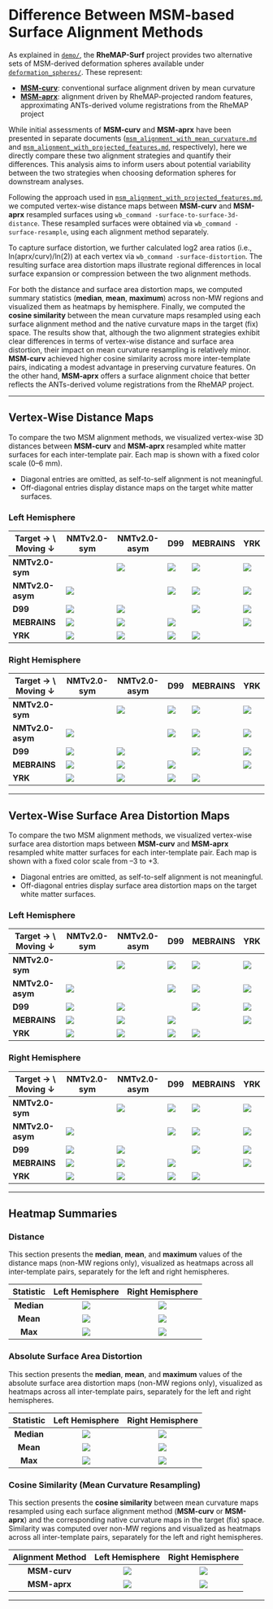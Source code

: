 # Difference Between MSM-based Surface Alignment Methods

As explained in [`demo/`](./demo/), the **RheMAP-Surf** project provides two alternative sets of MSM-derived deformation spheres available under [`deformation_spheres/`](./deformation_spheres/). These represent:
- [**MSM-curv**](./deformation_spheres/standard_alignment/): conventional surface alignment driven by mean curvature
- [**MSM-aprx**](./deformation_spheres/approx_volume_alignment/): alignment driven by RheMAP-projected random features, approximating ANTs-derived volume registrations from the RheMAP project

While initial assessments of **MSM-curv** and **MSM-aprx** have been presented in separate documents ([`msm_alignment_with_mean_curvature.md`](msm_alignment_with_mean_curvature.md) and [`msm_alignment_with_projected_features.md`](msm_alignment_with_projected_features.md), respectively), here we directly compare these two alignment strategies and quantify their differences. This analysis aims to inform users about potential variability between the two strategies when choosing deformation spheres for downstream analyses.

Following the approach used in [`msm_alignment_with_projected_features.md`](msm_alignment_with_projected_features.md), we computed vertex-wise distance maps between **MSM-curv** and **MSM-aprx** resampled surfaces using `wb_command -surface-to-surface-3d-distance`. These resampled surfaces were obtained via `wb_command -surface-resample`, using each alignment method separately.

To capture surface distortion, we further calculated log2 area ratios (i.e., ln(aprx/curv)/ln(2)) at each vertex via `wb_command -surface-distortion`. The resulting surface area distortion maps illustrate regional differences in local surface expansion or compression between the two alignment methods.

For both the distance and surface area distortion maps, we computed summary statistics (**median**, **mean**, **maximum**) across non-MW regions and visualized them as heatmaps by hemisphere. Finally, we computed the **cosine similarity** between the mean curvature maps resampled using each surface alignment method and the native curvature maps in the target (fix) space. The results show that, although the two alignment strategies exhibit clear differences in terms of vertex-wise distance and surface area distortion, their impact on mean curvature resampling is relatively minor. **MSM-curv** achieved higher cosine similarity across more inter-template pairs, indicating a modest advantage in preserving curvature features. On the other hand, **MSM-aprx** offers a surface alignment choice that better reflects the ANTs-derived volume registrations from the RheMAP project.

---

## Vertex-Wise Distance Maps

To compare the two MSM alignment methods, we visualized vertex-wise 3D distances between **MSM-curv** and **MSM-aprx** resampled white matter surfaces for each inter-template pair. Each map is shown with a fixed color scale (0–6 mm).

- Diagonal entries are omitted, as self-to-self alignment is not meaningful.
- Off-diagonal entries display distance maps on the target white matter surfaces.

### Left Hemisphere

| Target → \ Moving ↓ | NMTv2.0-sym | NMTv2.0-asym | D99 | MEBRAINS | YRK |
|---------------------|-------------|--------------|-----|----------|-----|
| **NMTv2.0-sym** |  | ![](figures/msm_alignment_diff/distance/lh.NMTv2.0-sym_to_NMTv2.0-asym.png) | ![](figures/msm_alignment_diff/distance/lh.NMTv2.0-sym_to_D99.png) | ![](figures/msm_alignment_diff/distance/lh.NMTv2.0-sym_to_MEBRAINS.png) | ![](figures/msm_alignment_diff/distance/lh.NMTv2.0-sym_to_YRK.png) |
| **NMTv2.0-asym** | ![](figures/msm_alignment_diff/distance/lh.NMTv2.0-asym_to_NMTv2.0-sym.png) |  | ![](figures/msm_alignment_diff/distance/lh.NMTv2.0-asym_to_D99.png) | ![](figures/msm_alignment_diff/distance/lh.NMTv2.0-asym_to_MEBRAINS.png) | ![](figures/msm_alignment_diff/distance/lh.NMTv2.0-asym_to_YRK.png) |
| **D99** | ![](figures/msm_alignment_diff/distance/lh.D99_to_NMTv2.0-sym.png) | ![](figures/msm_alignment_diff/distance/lh.D99_to_NMTv2.0-asym.png) |  | ![](figures/msm_alignment_diff/distance/lh.D99_to_MEBRAINS.png) | ![](figures/msm_alignment_diff/distance/lh.D99_to_YRK.png) |
| **MEBRAINS** | ![](figures/msm_alignment_diff/distance/lh.MEBRAINS_to_NMTv2.0-sym.png) | ![](figures/msm_alignment_diff/distance/lh.MEBRAINS_to_NMTv2.0-asym.png) | ![](figures/msm_alignment_diff/distance/lh.MEBRAINS_to_D99.png) |  | ![](figures/msm_alignment_diff/distance/lh.MEBRAINS_to_YRK.png) |
| **YRK** | ![](figures/msm_alignment_diff/distance/lh.YRK_to_NMTv2.0-sym.png) | ![](figures/msm_alignment_diff/distance/lh.YRK_to_NMTv2.0-asym.png) | ![](figures/msm_alignment_diff/distance/lh.YRK_to_D99.png) | ![](figures/msm_alignment_diff/distance/lh.YRK_to_MEBRAINS.png) |  |

### Right Hemisphere

| Target → \ Moving ↓ | NMTv2.0-sym | NMTv2.0-asym | D99 | MEBRAINS | YRK |
|---------------------|-------------|--------------|-----|----------|-----|
| **NMTv2.0-sym** |  | ![](figures/msm_alignment_diff/distance/rh.NMTv2.0-sym_to_NMTv2.0-asym.png) | ![](figures/msm_alignment_diff/distance/rh.NMTv2.0-sym_to_D99.png) | ![](figures/msm_alignment_diff/distance/rh.NMTv2.0-sym_to_MEBRAINS.png) | ![](figures/msm_alignment_diff/distance/rh.NMTv2.0-sym_to_YRK.png) |
| **NMTv2.0-asym** | ![](figures/msm_alignment_diff/distance/rh.NMTv2.0-asym_to_NMTv2.0-sym.png) |  | ![](figures/msm_alignment_diff/distance/rh.NMTv2.0-asym_to_D99.png) | ![](figures/msm_alignment_diff/distance/rh.NMTv2.0-asym_to_MEBRAINS.png) | ![](figures/msm_alignment_diff/distance/rh.NMTv2.0-asym_to_YRK.png) |
| **D99** | ![](figures/msm_alignment_diff/distance/rh.D99_to_NMTv2.0-sym.png) | ![](figures/msm_alignment_diff/distance/rh.D99_to_NMTv2.0-asym.png) |  | ![](figures/msm_alignment_diff/distance/rh.D99_to_MEBRAINS.png) | ![](figures/msm_alignment_diff/distance/rh.D99_to_YRK.png) |
| **MEBRAINS** | ![](figures/msm_alignment_diff/distance/rh.MEBRAINS_to_NMTv2.0-sym.png) | ![](figures/msm_alignment_diff/distance/rh.MEBRAINS_to_NMTv2.0-asym.png) | ![](figures/msm_alignment_diff/distance/rh.MEBRAINS_to_D99.png) |  | ![](figures/msm_alignment_diff/distance/rh.MEBRAINS_to_YRK.png) |
| **YRK** | ![](figures/msm_alignment_diff/distance/rh.YRK_to_NMTv2.0-sym.png) | ![](figures/msm_alignment_diff/distance/rh.YRK_to_NMTv2.0-asym.png) | ![](figures/msm_alignment_diff/distance/rh.YRK_to_D99.png) | ![](figures/msm_alignment_diff/distance/rh.YRK_to_MEBRAINS.png) |  |

---

## Vertex-Wise Surface Area Distortion Maps

To compare the two MSM alignment methods, we visualized vertex-wise surface area distortion maps between **MSM-curv** and **MSM-aprx** resampled white matter surfaces for each inter-template pair. Each map is shown with a fixed color scale from –3 to +3.

- Diagonal entries are omitted, as self-to-self alignment is not meaningful.
- Off-diagonal entries display surface area distortion maps on the target white matter surfaces.

### Left Hemisphere

| Target → \ Moving ↓ | NMTv2.0-sym | NMTv2.0-asym | D99 | MEBRAINS | YRK |
|---------------------|-------------|--------------|-----|----------|-----|
| **NMTv2.0-sym** |  | ![](figures/msm_alignment_diff/distortion/lh.NMTv2.0-sym_to_NMTv2.0-asym.png) | ![](figures/msm_alignment_diff/distortion/lh.NMTv2.0-sym_to_D99.png) | ![](figures/msm_alignment_diff/distortion/lh.NMTv2.0-sym_to_MEBRAINS.png) | ![](figures/msm_alignment_diff/distortion/lh.NMTv2.0-sym_to_YRK.png) |
| **NMTv2.0-asym** | ![](figures/msm_alignment_diff/distortion/lh.NMTv2.0-asym_to_NMTv2.0-sym.png) |  | ![](figures/msm_alignment_diff/distortion/lh.NMTv2.0-asym_to_D99.png) | ![](figures/msm_alignment_diff/distortion/lh.NMTv2.0-asym_to_MEBRAINS.png) | ![](figures/msm_alignment_diff/distortion/lh.NMTv2.0-asym_to_YRK.png) |
| **D99** | ![](figures/msm_alignment_diff/distortion/lh.D99_to_NMTv2.0-sym.png) | ![](figures/msm_alignment_diff/distortion/lh.D99_to_NMTv2.0-asym.png) |  | ![](figures/msm_alignment_diff/distortion/lh.D99_to_MEBRAINS.png) | ![](figures/msm_alignment_diff/distortion/lh.D99_to_YRK.png) |
| **MEBRAINS** | ![](figures/msm_alignment_diff/distortion/lh.MEBRAINS_to_NMTv2.0-sym.png) | ![](figures/msm_alignment_diff/distortion/lh.MEBRAINS_to_NMTv2.0-asym.png) | ![](figures/msm_alignment_diff/distortion/lh.MEBRAINS_to_D99.png) |  | ![](figures/msm_alignment_diff/distortion/lh.MEBRAINS_to_YRK.png) |
| **YRK** | ![](figures/msm_alignment_diff/distortion/lh.YRK_to_NMTv2.0-sym.png) | ![](figures/msm_alignment_diff/distortion/lh.YRK_to_NMTv2.0-asym.png) | ![](figures/msm_alignment_diff/distortion/lh.YRK_to_D99.png) | ![](figures/msm_alignment_diff/distortion/lh.YRK_to_MEBRAINS.png) |  |

### Right Hemisphere

| Target → \ Moving ↓ | NMTv2.0-sym | NMTv2.0-asym | D99 | MEBRAINS | YRK |
|---------------------|-------------|--------------|-----|----------|-----|
| **NMTv2.0-sym** |  | ![](figures/msm_alignment_diff/distortion/rh.NMTv2.0-sym_to_NMTv2.0-asym.png) | ![](figures/msm_alignment_diff/distortion/rh.NMTv2.0-sym_to_D99.png) | ![](figures/msm_alignment_diff/distortion/rh.NMTv2.0-sym_to_MEBRAINS.png) | ![](figures/msm_alignment_diff/distortion/rh.NMTv2.0-sym_to_YRK.png) |
| **NMTv2.0-asym** | ![](figures/msm_alignment_diff/distortion/rh.NMTv2.0-asym_to_NMTv2.0-sym.png) |  | ![](figures/msm_alignment_diff/distortion/rh.NMTv2.0-asym_to_D99.png) | ![](figures/msm_alignment_diff/distortion/rh.NMTv2.0-asym_to_MEBRAINS.png) | ![](figures/msm_alignment_diff/distortion/rh.NMTv2.0-asym_to_YRK.png) |
| **D99** | ![](figures/msm_alignment_diff/distortion/rh.D99_to_NMTv2.0-sym.png) | ![](figures/msm_alignment_diff/distortion/rh.D99_to_NMTv2.0-asym.png) |  | ![](figures/msm_alignment_diff/distortion/rh.D99_to_MEBRAINS.png) | ![](figures/msm_alignment_diff/distortion/rh.D99_to_YRK.png) |
| **MEBRAINS** | ![](figures/msm_alignment_diff/distortion/rh.MEBRAINS_to_NMTv2.0-sym.png) | ![](figures/msm_alignment_diff/distortion/rh.MEBRAINS_to_NMTv2.0-asym.png) | ![](figures/msm_alignment_diff/distortion/rh.MEBRAINS_to_D99.png) |  | ![](figures/msm_alignment_diff/distortion/rh.MEBRAINS_to_YRK.png) |
| **YRK** | ![](figures/msm_alignment_diff/distortion/rh.YRK_to_NMTv2.0-sym.png) | ![](figures/msm_alignment_diff/distortion/rh.YRK_to_NMTv2.0-asym.png) | ![](figures/msm_alignment_diff/distortion/rh.YRK_to_D99.png) | ![](figures/msm_alignment_diff/distortion/rh.YRK_to_MEBRAINS.png) |  |

---

## Heatmap Summaries

### Distance

This section presents the **median**, **mean**, and **maximum** values of the distance maps (non-MW regions only), visualized as heatmaps across all inter-template pairs, separately for the left and right hemispheres.

| Statistic       | Left Hemisphere | Right Hemisphere |
|:---------------:|:---------------:|:----------------:|
| **Median** | ![](figures/msm_alignment_diff/heatmap/lh_distance_median.png)       | ![](figures/msm_alignment_diff/heatmap/rh_distance_median.png)       |
| **Mean**   | ![](figures/msm_alignment_diff/heatmap/lh_distance_mean.png)         | ![](figures/msm_alignment_diff/heatmap/rh_distance_mean.png)         |
| **Max**    | ![](figures/msm_alignment_diff/heatmap/lh_distance_max.png)          | ![](figures/msm_alignment_diff/heatmap/rh_distance_max.png)          |

### Absolute Surface Area Distortion

This section presents the **median**, **mean**, and **maximum** values of the absolute surface area distortion maps (non-MW regions only), visualized as heatmaps across all inter-template pairs, separately for the left and right hemispheres.

| Statistic       | Left Hemisphere | Right Hemisphere |
|:---------------:|:---------------:|:----------------:|
| **Median** | ![](figures/msm_alignment_diff/heatmap/lh_distortion_median.png)       | ![](figures/msm_alignment_diff/heatmap/rh_distortion_median.png)       |
| **Mean**   | ![](figures/msm_alignment_diff/heatmap/lh_distortion_mean.png)         | ![](figures/msm_alignment_diff/heatmap/rh_distortion_mean.png)         |
| **Max**    | ![](figures/msm_alignment_diff/heatmap/lh_distortion_max.png)          | ![](figures/msm_alignment_diff/heatmap/rh_distortion_max.png)          |

### Cosine Similarity (Mean Curvature Resampling)

This section presents the **cosine similarity** between mean curvature maps resampled using each surface alignment method (**MSM-curv** or **MSM-aprx**) and the corresponding native curvature maps in the target (fix) space. Similarity was computed over non-MW regions and visualized as heatmaps across all inter-template pairs, separately for the left and right hemispheres.

| Alignment Method | Left Hemisphere | Right Hemisphere |
|:----------------:|:---------------:|:----------------:|
| **MSM-curv** | ![](figures/msm_mean_curv/heatmap/lh_cosine_similarity.png) | ![](figures/msm_mean_curv/heatmap/rh_cosine_similarity.png) |
| **MSM-aprx** | ![](figures/msm_rand_feat/heatmap/lh_cosine_similarity.png) | ![](figures/msm_rand_feat/heatmap/rh_cosine_similarity.png) |

---
